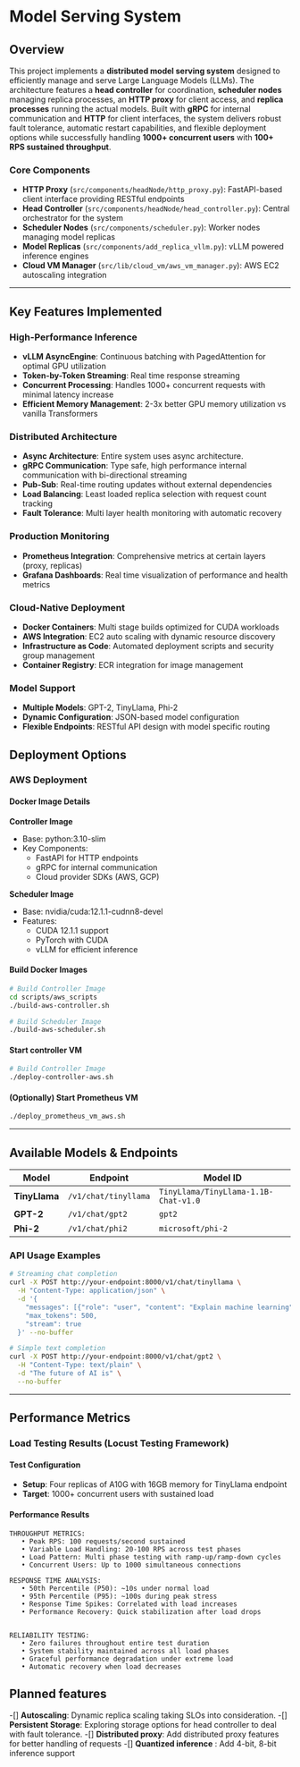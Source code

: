 # Model Serving System

## Overview

This project implements a **distributed model serving system** designed to efficiently manage and serve Large Language Models (LLMs). The architecture features a **head controller** for coordination, **scheduler nodes** managing replica processes, an **HTTP proxy** for client access, and **replica processes** running the actual models. Built with **gRPC** for internal communication and **HTTP** for client interfaces, the system delivers robust fault tolerance, automatic restart capabilities, and flexible deployment options while successfully handling **1000+ concurrent users** with **100+ RPS sustained throughput**.


### Core Components

- **HTTP Proxy** (`src/components/headNode/http_proxy.py`): FastAPI-based client interface providing RESTful endpoints 
- **Head Controller** (`src/components/headNode/head_controller.py`): Central orchestrator for the system
- **Scheduler Nodes** (`src/components/scheduler.py`): Worker nodes managing model replicas
- **Model Replicas** (`src/components/add_replica_vllm.py`): vLLM powered inference engines
- **Cloud VM Manager** (`src/lib/cloud_vm/aws_vm_manager.py`): AWS EC2 autoscaling integration

---

## Key Features Implemented

### **High-Performance Inference**
- **vLLM AsyncEngine**: Continuous batching with PagedAttention for optimal GPU utilization
- **Token-by-Token Streaming**: Real time response streaming
- **Concurrent Processing**: Handles 1000+ concurrent requests with minimal latency increase
- **Efficient Memory Management**: 2-3x better GPU memory utilization vs vanilla Transformers

### **Distributed Architecture**
- **Async Architecture**: Entire system uses async architecture.
- **gRPC Communication**: Type safe, high performance internal communication with bi-directional streaming
- **Pub-Sub**: Real-time routing updates without external dependencies
- **Load Balancing**: Least loaded replica selection with request count tracking
- **Fault Tolerance**: Multi layer health monitoring with automatic recovery

### **Production Monitoring**
- **Prometheus Integration**: Comprehensive metrics at certain layers (proxy, replicas)
- **Grafana Dashboards**: Real time visualization of performance and health metrics

### **Cloud-Native Deployment**
- **Docker Containers**: Multi stage builds optimized for CUDA workloads
- **AWS Integration**: EC2 auto scaling with dynamic resource discovery
- **Infrastructure as Code**: Automated deployment scripts and security group management
- **Container Registry**: ECR integration for image management

### **Model Support**
- **Multiple Models**: GPT-2, TinyLlama, Phi-2
- **Dynamic Configuration**: JSON-based model configuration
- **Flexible Endpoints**: RESTful API design with model specific routing



## Deployment Options

### AWS Deployment

#### Docker Image Details

**Controller Image**
- Base: python:3.10-slim
- Key Components:
  - FastAPI for HTTP endpoints
  - gRPC for internal communication
  - Cloud provider SDKs (AWS, GCP)

**Scheduler Image**
- Base: nvidia/cuda:12.1.1-cudnn8-devel
- Features:
  - CUDA 12.1.1 support
  - PyTorch with CUDA
  - vLLM for efficient inference

#### Build Docker Images
```bash
# Build Controller Image
cd scripts/aws_scripts
./build-aws-controller.sh

# Build Scheduler Image
./build-aws-scheduler.sh
```


#### Start controller VM
```bash
# Build Controller Image
./deploy-controller-aws.sh
```

#### (Optionally) Start Prometheus VM
```bash
./deploy_prometheus_vm_aws.sh
```



---

## Available Models & Endpoints

| Model | Endpoint | Model ID | 
|-------|----------|----------|
| **TinyLlama** | `/v1/chat/tinyllama` | `TinyLlama/TinyLlama-1.1B-Chat-v1.0` |
| **GPT-2** | `/v1/chat/gpt2` | `gpt2` |
| **Phi-2** | `/v1/chat/phi2` | `microsoft/phi-2` |


### API Usage Examples

```bash
# Streaming chat completion
curl -X POST http://your-endpoint:8000/v1/chat/tinyllama \
  -H "Content-Type: application/json" \
  -d '{
    "messages": [{"role": "user", "content": "Explain machine learning"}],
    "max_tokens": 500,
    "stream": true
  }' --no-buffer

# Simple text completion
curl -X POST http://your-endpoint:8000/v1/chat/gpt2 \
  -H "Content-Type: text/plain" \
  -d "The future of AI is" \
  --no-buffer
```

---

## Performance Metrics

### **Load Testing Results** (Locust Testing Framework)

#### **Test Configuration**
- **Setup**: Four replicas of A10G with 16GB memory for TinyLlama endpoint
- **Target**: 1000+ concurrent users with sustained load

#### **Performance Results**
```
THROUGHPUT METRICS:
   • Peak RPS: 100 requests/second sustained
   • Variable Load Handling: 20-100 RPS across test phases
   • Load Pattern: Multi phase testing with ramp-up/ramp-down cycles
   • Concurrent Users: Up to 1000 simultaneous connections

RESPONSE TIME ANALYSIS:
   • 50th Percentile (P50): ~10s under normal load
   • 95th Percentile (P95): ~100s during peak stress
   • Response Time Spikes: Correlated with load increases
   • Performance Recovery: Quick stabilization after load drops
   

RELIABILITY TESTING:
   • Zero failures throughout entire test duration
   • System stability maintained across all load phases
   • Graceful performance degradation under extreme load
   • Automatic recovery when load decreases
```

## **Planned features**

-[] **Autoscaling**: Dynamic replica scaling taking SLOs into consideration.
-[] **Persistent Storage**: Exploring storage options for head controller to deal with fault tolerance.
-[] **Distributed proxy**: Add distributed proxy features for better handling of requests
-[] **Quantized inference** : Add 4-bit, 8-bit inference support



